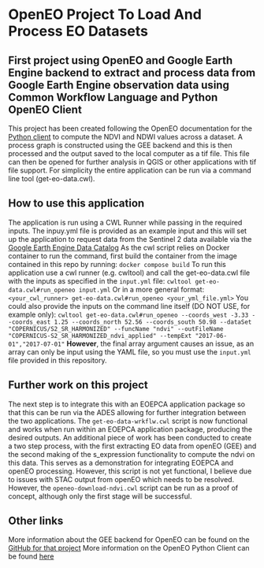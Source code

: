 # OpenEO Project To Load And Process EO Datasets

## First project using OpenEO and Google Earth Engine backend to extract and process data from Google Earth Engine observation data using Common Workflow Language and Python OpenEO Client

This project has been created following the OpenEO documentation for the [Python client](https://openeo.org/documentation/1.0/python/) to compute the NDVI and NDWI values across a dataset. 
A process graph is constructed using the GEE backend and this is then processed and the output saved to the local computer as a tif file. This file can then be opened for further analysis in QGIS or other applications with tif file support. For simplicity the entire application can be run via a command line tool (get-eo-data.cwl).

## How to use this application
The application is run using a CWL Runner while passing in the required inputs. The inpuy.yml file is provided as an example input and this will set up the application to request data from the Sentinel 2 data available via the [Google Earth Engine Data Catalog](https://developers.google.com/earth-engine/datasets/catalog)
As the cwl script relies on Docker container to run the command, first build the container from the image contained in this repo by running:
`docker compose build`
To run this application use a cwl runner (e.g. cwltool) and call the get-eo-data.cwl file with the inputs as specified in the `input.yml` file:
`cwltool get-eo-data.cwl#run_openeo input.yml`
Or in a more general format:
`<your_cwl_runner> get-eo-data.cwl#run_openeo <your_yml_file.yml>`
You could also provide the inputs on the command line itself (DO NOT USE, for example only):
`cwltool get-eo-data.cwl#run_openeo --coords_west -3.33 --coords_east 1.25 --coords_north 52.56 --coords_south 50.98 --dataSet "COPERNICUS/S2_SR_HARMONIZED" --funcName "ndvi" --outFileName "COPERNICUS-S2_SR_HARMONIZED_ndvi_applied" --tempExt "2017-06-01","2017-07-01"` **However**, the final array argument causes an issue, as an array can only be input using the YAML file, so you must use the `input.yml` file provided in this repository.

## Further work on this project
The next step is to integrate this with an EOEPCA application package so that this can be run via the ADES allowing for further integration between the two applications.
The `get-eo-data-wrkflw.cwl` script is now functional and works when run within an EOEPCA application package, producing the desired outputs. An additional piece of work has been conducted to create a two step process, with the first extracting EO data from openEO (GEE) and the second making of the s_expression functionality to compute the ndvi on this data. This serves as a demonstration for integrating EOEPCA and openEO processing. However, this script is not yet functional, I believe due to issues with STAC output from openEO which needs to be resolved.
However, the `openeo-download-ndvi.cwl` script can be run as a proof of concept, although only the first stage will be successful.

## Other links
More information about the GEE backend for OpenEO can be found on the [GitHub for that project](https://github.com/Open-EO/openeo-earthengine-driver)
More information on the OpenEO Python Client can be found [here](https://openeo.org/documentation/1.0/python/#installation)
